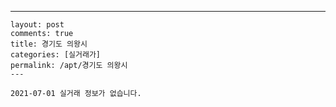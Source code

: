 ---
    layout: post
    comments: true
    title: 경기도 의왕시
    categories: [실거래가]
    permalink: /apt/경기도 의왕시
    ---

    2021-07-01 실거래 정보가 없습니다.

    